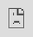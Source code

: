 ```yaml
---
title: What Is A Blockchain? - Understand Bitcoin Mining
post_status: publish
post_excerpt: I break down how SHA-256 works and why it’s essential to Bitcoin’s mining and blockchain security.
featured_image: /_images/WhatIsABlockchain-Mystery-Solved.jpeg
taxonomy:
 category:
  - Tech-Deepdives
  - Bitcoin-Mining
---
```


<iframe src="https://player.vimeo.com/video/1033158997?badge=0&amp;autopause=0&amp;player_id=0&amp;app_id=58479" frameborder="0" allow="autoplay; fullscreen; picture-in-picture; clipboard-write; encrypted-media" style="position:absolute;top:0;left:0;width:100%;height:100%;" title="What Is A Blockchain? Mystery Solved - Understand Bitcoin Mining"></iframe>

<iframe src="https://player.vimeo.com/video/894517385?badge=0&amp;autopause=0&amp;player_id=0&amp;app_id=58479" width="1000" height="563" frameborder="0" allow="autoplay; fullscreen; picture-in-picture" title="231203-AfroBitcoin-Slides"></iframe>

<div style="margin-bottom:30px;"></div>

## Excerpt

I explain how the SHA-256 algorithm works and why it’s crucial for Bitcoin’s hashing and mining processes. You’ll see how hashes create unique digital fingerprints and how miners work to add new blocks to the blockchain. Watch to understand the tech behind Bitcoin's security!

## Transcript

In general, Bitcoin is built on a foundation of mathematics and cryptography. Bitcoin is basically mathematics, and it's using several key concepts and technologies from cryptography and mathematics. One very important part of that for Bitcoin is public key cryptography, which is generating public and private key pairs that are being used in transactions and for the creation of Bitcoin addresses and the private keys that manifest the ownership of Bitcoin. So, if you own the private keys, you own the Bitcoin, and you are the only one who can send it. And another big part of Bitcoin's foundations is cryptographic hash functions, and this is where the SHA-256 algorithm comes in. It's creating unique, fixed-size outputs from variable-size inputs, so it's basically a digital fingerprint. I'm going to show you now in a demo how this works, because I think you can much better understand what I'm talking about if you see it. So let me just share my screen with you. Now, also a tip from me: this tool is really fantastic if you want to show someone how Bitcoin works, and what a blockchain is, and why it's secure. Go to this website, show them what I'm doing now, or maybe show them that video on YouTube when it will be there. It's from a guy called Anders Brownworth, and I found it a couple of years ago, and it was really important for me personally to understand what a blockchain is because everyone was talking about it. It's the most important thing in Bitcoin and the most important invention, to be honest. A blockchain is just a dumb database of transactions; that's all it is. And the SHA-256 hash is a tool in the whole Bitcoin stack of technologies that helps us, and it's creating transaction IDs in Bitcoin and is being used in the proof-of-work system in mining. So let me show you what a hash is. Here, you see a data field, and SHA means Secure Hash Algorithm. With this algorithm, from a set of data, which is text in this sense (you see I'm typing text in there), and you can also see that the hashing function is giving you a hash, which always has 64 characters, meaning numbers and letters, and they are unique for the content in the data field. So if I change the data, you see that the hash is also changing; if I change it back, it's the same as before. So you see here, "crack the orange" with "e," it's 4638e. If I delete the "e" at the end, it's 37d, and the thing about this hash algorithm is you can copy, well, you can have a huge amount of data inside of this data field, but your hash, your unique fingerprint, always has these 64 characters. And as I said before, it's the same for the same data content, and that's important. So we're going to use that, or Bitcoin is using it in the building of blocks. So the hashing algorithm not only hides the real content - because what you see, maybe if you give someone the hash or a transaction ID, what you see is this long character line, but you don't know what's inside the data - but you can verify that the data is the correct data with the hash. So that's one function. And the second function is it reduces the amount, of course, of data that has to be stored on the computers when you only save the hashes, which is happening in Bitcoin, I think in the Merkle trees. Okay, the next thing, so now I have this hash algorithm. This is a block, it's a scheme of a block on the Bitcoin blockchain; it's the first block. It has a so-called nonce, and you see the data field again, and here I have the same SHA-256 hash result. I have a button that's called "mine." Now it's getting interesting. So you know, my computer is running this website, or when I click, my computer is running this calculation here to result in the hash. So I do the same thing as before; I put in some text, you see this hash has changed, and also the color of the block has changed because now I changed the content. Now I want to mine it; I want to basically put in work to prove, proof-of-work, that my computer has done the work and it mined that block. The goal of mining is, you always hear about the calculations that the Bitcoin miners have to run, and the one who solves the puzzle as the first can put the block onto their blockchain and will gain their reward for mining that block. And the whole race is being the fastest in this mining race to find a hash that starts with a series of zeros. So I mine, now you see it taking time; now it has finished because it found a hash that has four zeros at the beginning. So I put in the data, and what did the computer do? It was changing the nonce. The nonce is basically just a number that the computer is using. It's adding one, one, one, one, and it's using it to find a hash result that has four zeros at the beginning. So if I change the nonce, here it's broken, it's not mined in that sense, it's not valid anymore because it doesn't have four zeros at the beginning. So I put back the nonce that we had before; okay, everything is correct again. If I want to change a transaction because I'm malicious, I want to double spend to myself, then it's broken again, and I would need to mine again, and now here I have my four zeros again. I want to show you, I'm switching to the Mempool explorer (mempool.space). You know, there's a block explorer that is showing the blocks at the moment in time on the Bitcoin blockchain. And if I go here, this is the last block that has been mined, and I can click on it, and you will see here it says "hash." So this block has a hash, and you can see it here on top in the address line, it has a lot of zeros, so much more than the four we have. That means that the computation is much more difficult because you have to be lucky to find a zero. You know, the computer doesn't always find the zero here; that's why it needs to work until it runs through all the numbers, all the nonces, where it finds the correct one. Okay, so now you've basically seen what mining is, and now let's go to the demonstration of a blockchain. So you not only have one block, you have a second block, you have a third block, you have a fourth, and a fifth block, and they all already have been mined. How do you know that? You know it because you can see here in the hash we have four zeros. And the most interesting thing, and that's how a blockchain is chained together, is that in the first block you have, or in each block, let's say it that way, in each block you have a previous hash and a hash. So it has to be zero because there is no previous block, but in the second block you can see the previous hash here is exactly that one that is the result of the calculation of this block, 00157. And then you have the result of this block, 0012fa, and what do we have here? 0012fa. This is how the blocks are being chained together. So now let's put in some data in the first block of a new blockchain. Let's say it's totally new, and you can see it only starts with one zero, not with four. So I'm going to mine this block now. You see the nonce has changed, and it has found four zeros at the beginning. Okay, so now in the second block I have some different data because there are other transactions inside of it. So this block, the miner takes the so-called block template, the miner takes the hash, puts it in its own block template as previous hash, and collects transactions from the Mempool into their block, and now they mine. Okay, now they found a hash with four zeros, so it's valid, it's very, it's okay. Okay, a couple of minutes later, the next block is being mined, and on and on it goes. This is how one block follows another, always around 10 minutes. This is secured by the zeros in this hash result that I need to have, meaning if the mining power in the Bitcoin network is so high that the blocks are being mined faster, for example, every five minutes, then the hashing difficulty is being increased by the system itself. So that means it might have one zero more that the miners need to find in their hashing puzzle before they have fully validated the block, so the time increases again to reach the goal of 10 minutes in every block. So now what I want to then show you, now this has been mined, so maybe there is some malicious attacker who wants to change their own transactions in a block they have mined before, so they change this transaction to "Hi ho," and you see, of course, the block is red now, so you can see something is wrong, someone tampered with it, and you also can see that all the following blocks are broken too, so this is not a valid chain anymore. That means the nodes would reject it. That also means that the attacker has to start mining again, and they have to mine faster than the original chain because otherwise they will never be able to overtake them. But the original Bitcoin chain is still being worked on, so you can see that it's really, really difficult to attack a blockchain, and even more so if it's distributed and very well distributed like the Bitcoin blockchain. What does it mean that it's distributed? It means that you have peer A, so that’s miner A, miner B, miner C, or even your own Bitcoin full node on your computer, which is peer A or B, and there are thousands, hundreds of thousands of these nodes and copies of the Bitcoin blockchain globally stored on many, many different computers from companies, from private people, and so on. So here we have the same principle as we had before: we have blocks with numbers and nonces, we have data in it, and we have the previous hash and the hash of this mined block. Okay, so what we can see is that in this hash field they are exactly the same. You can also see here in block three, this should be block three now, yes, you see 001200B9, it's exactly the same here as well, 001200B9. Okay, now if I'm going to the right, to the end, let's say where we are at the fifth block at the moment, someone comes in and wants to change Bitcoin, attack it, so you can see this is the attacker and their blocks are broken now, but on the other nodes, the data is still correct, and this is the way how the network, Bitcoin software, finds out that there is someone who is trying to do malicious things and tampering and changing the blocks and trying to change something, but the others know that this isn't true, and that's the reason why the system by itself kicks out this peer for a certain amount of time. I don't know, I can't remember how many blocks, maybe a thousand blocks or something, they are not allowed to be part of the network for that amount of time. So it doesn't really make sense to start an attack on Bitcoin, and I hope now you also have understood how a blockchain works. Take a look on the Mempool space; I want to show you this is the most recent block. It has a hash, it has a block number, and you can also see it had 7,948 transactions inside of this one block, and here you can see all the transactions. The coinbase transaction is the first transaction that the miners put in their blocks, and the coinbase transaction is basically the transaction where they say, "Okay, if I am the fastest in mining that block and I earn the block reward, that is where the block reward is being created." So when they successfully mine a block, they are the first ones to push it onto the blockchain, then in a hundred blocks' time, they will earn the coinbase transaction, the very first transaction in a block. You can see that's the Bitcoin address from which this transaction was coming, and it's going to these two addresses. One of the addresses, and I assume it's this address, is the target, like the recipient's address, and the other one is a change address. In Bitcoin, every transaction basically has two ends basically. Like yeah UTXOs - outputs: the target, like the recipient, and the change in your own wallet. Here someone sent 0.003387714 Bitcoin, and I think the recipient was getting 0.003, so the change has to go back to the owner, of course, because the UTXO was too big for this target transaction. Here you can see the fee that was being paid; it was 11.4 sats per VB, in total 1,614 satoshis, which was, at the time, $1 and 2 cent. To be honest, this person could have saved a little bit because, at the moment, the price for a Bitcoin transaction is three satoshis per vByte, which is only 27 cents, so they overpaid for this transaction. That's why it's always so important if you're doing an on-chain transaction to go into the website called mempool.space and look at the current fee rate, the current fees you need to pay for your transactions because the wallets sometimes overpay so that they are sure to be in the next block or the block after that. But if you know a payment isn't urgent, you can send it with RBF (Replace by Fee) active, and then, if it takes too long for you until it’s settled because you had a too-low fee, you can increase the fee and send the transaction again. Hello, my name is Anita Posch, and if you liked that video, please subscribe to my channel now to inspire me to create more content like this. And if you want to learn more about Bitcoin, then sign up for my free weekly Bitcoin newsletter at anita.link/news.
